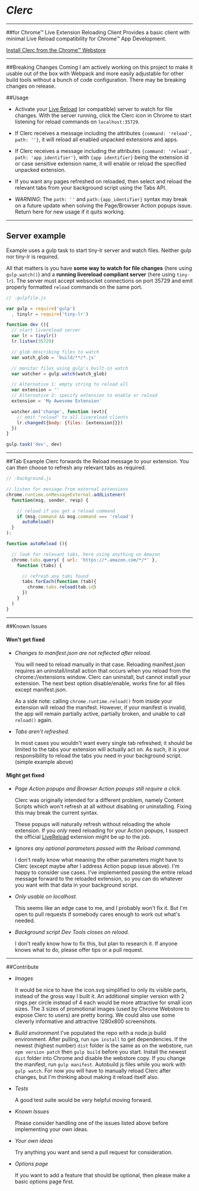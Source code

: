 # *Clerc*

----
##for Chrome™ Live Extension Reloading Client
Provides a basic client with minimal Live Reload compatibility for Chrome™ App Development.

[Install Clerc from the Chrome™ Webstore](https://chrome.google.com/webstore/detail/clerc/dncedehofgbacgaojmingbdfogecjjbj)

----
##Breaking Changes Coming
I am actively working on this project to make it usable out of the box with Webpack and more easily adjustable for other build tools without a bunch of code configuration. There may be breaking changes on release.

##Usage
* Activate your [Live Reload](http://livereload.com) (or compatible) server to watch for file changes. With the server running, click the Clerc icon in Chrome to start listening for reload commands on `localhost:35729`.

* If Clerc receives a message including the attributes ``{command: 'reload', path: ''}``, it will reload all enabled unpacked extensions and apps.

* If Clerc receives a message including the attributes ``{command: 'reload', path: 'app_identifier'}``, with `{app identifier}` being the extension id or case sensitive extension name, it will enable or reload the specified unpacked extension.

* If you want any pages refreshed on reloaded, then select and reload the relevant tabs from your background script using the Tabs API.

* *WARNING*: The `path: ''` and `path:{app_identifier}` syntax may break on a future update when solving the Page/Browser Action popups issue. Return here for new usage if it quits working.

----
## Server example
Example uses a gulp task to start tiny-lr server and watch files. Neither gulp nor tiny-lr is required.

All that matters is you have **some way to watch for file changes** (here using ``gulp.watch()``) and a **running livereload compliant server** (here using ``tiny-lr``). The server must accept websocket connections on port 35729 and emit properly formatted ``reload`` commands on the same port.

```javascript
// -gulpfile.js

var gulp = require('gulp')
  , tinylr = require('tiny-lr')

function dev (){
  // start livereload server
  var lr = tinylr()
  lr.listen(35729)

  // glob describing files to watch
  var watch_glob = 'build/**/*.js'

  // monitor files using gulp's built-in watch
  var watcher = gulp.watch(watch_glob)

  // Alternative 1: empty string to reload all
  var extension = ''
  // Alternative 2: specify extension to enable or reload
  extension = 'My Awesome Extension'

  watcher.on('change', function (evt){
    // emit "reload" to all livereload clients
    lr.changed({body: {files: [extension]}})
  })
}

gulp.task('dev', dev)
```

----
##Tab Example
Clerc forwards the Reload message to your extension. You can then choose to refresh any relevant tabs as required.

```javascript
// -background.js

// listen for message from external extensions
chrome.runtime.onMessageExternal.addListener(
  function(msg, sender, resp) {

    // reload if you get a reload command
    if (msg.command && msg.command === 'reload')
      autoReload()
  }
);

function autoReload (){

  // look for relevant tabs, here using anything on Amazon
  chrome.tabs.query( { url: 'https://*.amazon.com/*/*' },
    function (tabs) {

      // refresh any tabs found
      tabs.forEach(function (tab){
        chrome.tabs.reload(tab.id)
      })
    }
  )
}
```

----
##Known Issues

#### Won't get fixed
* *Changes to manifest.json are not reflected after reload.*

    You will need to reload manually in that case. Reloading manifest.json requires an uninstall/install action that occurs when you reload from the chrome://extensions window. Clerc can uninstall, but cannot install your extension. The next best option disable/enable, works fine for all files except manifest.json.

    As a side note: calling ``chrome.runtime.reload()`` from inside your extension will reload the manifest. However, if your manifest is invalid, the app will remain partially active, partially broken, and unable to call ``reload()`` again.

* *Tabs aren't refreshed.*

    In most cases you wouldn't want every single tab refreshed; it should be limited to the tabs your extension will actually act on. As such, it is your responsibility to reload the tabs you need in your background script. (simple example above)

#### Might get fixed
* *Page Action popups and Browser Action popups still require a click.*

    Clerc was originally intended for a different problem, namely Content Scripts which won't refresh at all without disabling or uninstalling. Fixing this may break the current syntax.

    These popups will naturally refresh without reloading the whole extension. If you *only* need reloading for your Action popups, I suspect the official [LiveReload](http://livereload.com) extension might be up to the job.

* *Ignores any optional parameters passed with the Reload command.*

    I don't really know what meaning the other parameters might have to Clerc (except maybe after I address Action popup issue above). I'm happy to consider use cases. I've implemented passing the entire reload message forward to the reloaded extension, so you can do whatever you want with that data in your background script.

* *Only usable on localhost.*

    This seems like an edge case to me, and I probably won't fix it. But I'm open to pull requests if somebody cares enough to work out what's needed.

* *Background script Dev Tools closes on reload.*

    I don't really know how to fix this, but plan to research it. If anyone knows what to do, please offer tips or a pull request.

----
##Contribute

* *Images*

    It would be nice to have the icon.svg simplified to only its visible parts, instead of the gross way I built it. An additional simpler version with 2 rings per circle instead of 4 each would be more attractive for small icon sizes. The 3 sizes of promotional images (used by Chrome Webstore to expose Clerc to users) are pretty boring. We could also use some cleverly informative and attractive 1280x800 screenshots.

* *Build environment*
  I've populated the repo with a node.js build environment. After pulling, run `npm install` to get dependencies. If the newest (highest number) `dist` folder is the same as on the webstore, run `npm version patch` then `gulp build` before you start. Install the newest `dist` folder into Chrome and disable the webstore copy. If you change the manifest, run `gulp manifest`. Autobuild js files while you work with `gulp watch`. For now you will have to manually reload Clerc after changes, but I'm thinking about making it reload itself also.

* *Tests*

    A good test suite would be very helpful moving forward.

* *Known Issues*

    Please consider handling one of the issues listed above before implementing your own ideas.

* *Your own ideas*

    Try anything you want and send a pull request for consideration.

* *Options page*

    If you want to add a feature that should be optional, then please make a basic options page first.
